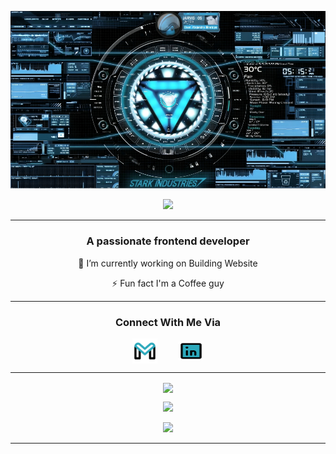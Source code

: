 ![cover](https://raw.githubusercontent.com/Jarvis238/Asset/main/docx/Cover.png)
<br>

<p align="center">
<img src="https://readme-typing-svg.demolab.com?font=Bebas+Neue&weight=900&size=24&letterSpacing=4px&duration=1000&pause=2000&color=02CFFFFF&center=true&width=435&lines=SANJAY PRAKASH;JARVIS238"/></a>
</p><hr>
<h3 align="center">A passionate frontend developer</h3>
<p align="center">
🔭 I’m currently working on Building Website<br></p>
<p align="center">⚡ Fun fact I'm a Coffee guy</p><hr>
<h3 align="center">Connect With Me Via </h3>
<p align="center">
<a href="mailto:sanjay238rps@gmail.com" target="blank"><img align="center" src="https://raw.githubusercontent.com/Jarvis238/Asset/main/docx/Email1.png" alt="mailto:sanjay238rps@gmail.com" height="40" width="40"/></a> ㅤㅤ
<a href="https://www.linkedin.com/in/sanjayprakash38" target="blank"><img align="center" src="https://raw.githubusercontent.com/Jarvis238/Asset/main/docx/Linkedin1.png" alt="https://www.linkedin.com/in/sanjayprakash38" height="30" width="40" /></a>
</p><hr>


<p align="center"><td><img align="center" height="150" src="https://github.com/psyclox/psyclox/assets/160267134/cb9941e6-0b7a-42fa-8c15-e920eb9f44d8" /></td></p>

<p align="center">
<img src="https://readme-typing-svg.demolab.com?font=Bebas+Neue&weight=900&size=24&letterSpacing=4px&duration=1000&pause=2000&color=02CFFFFF&center=true&width=435&lines=Hope you liked it.."/></a>
</p>

<p align="center">
<img src="https://readme-typing-svg.demolab.com?font=Bebas+Neue&weight=900&size=24&letterSpacing=4px&duration=1000&pause=2000&color=02CFFFFF&center=true&width=435&lines=Have a Great day Mate!"/></a>
</p>
<hr>


